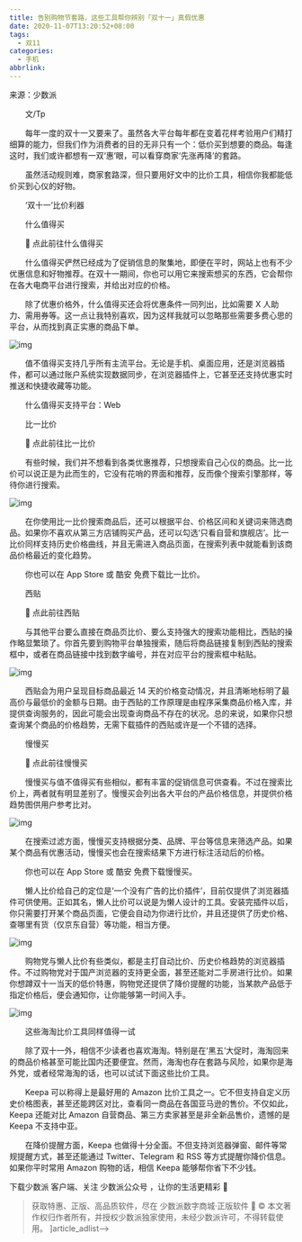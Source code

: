 ```yaml
---
title: 告别购物节套路，这些工具帮你辨别「双十一」真假优惠
date: 2020-11-07T13:20:52+08:00
tags:
  - 双11
categories:
  - 手机
abbrlink:
---
```


来源：少数派

　　文/Tp

　　每年一度的双十一又要来了。虽然各大平台每年都在变着花样考验用户们精打细算的能力，但我们作为消费者的目的无非只有一个：低价买到想要的商品。每逢这时，我们或许都想有一双‘惠’眼，可以看穿商家‘先涨再降’的套路。

　　虽然活动规则难，商家套路深，但只要用好文中的比价工具，相信你我都能低价买到心仪的好物。

　　‘双十一’比价利器

　　什么值得买

　　🔗 点此前往什么值得买

　　什么值得买俨然已经成为了促销信息的聚集地，即便在平时，网站上也有不少优惠信息和好物推荐。在双十一期间，你也可以用它来搜索想买的东西，它会帮你在各大电商平台进行搜索，并给出对应的价格。

　　除了优惠价格外，什么值得买还会将优惠条件一同列出，比如需要 X 人助力、需用券等。这一点让我特别喜欢，因为这样我就可以忽略那些需要多费心思的平台，从而找到真正实惠的商品下单。

![img](https://cdn.jsdelivr.net/gh/yakeing/Documentation@main/Hexo/images/a053-kcaeqzy4347055.jpg)

　　值不值得买支持几乎所有主流平台。无论是手机、桌面应用，还是浏览器插件，都可以通过账户系统实现数据同步，在浏览器插件上，它甚至还支持优惠实时推送和快捷收藏等功能。

　　什么值得买支持平台：Web

　　比一比价

　　🔗 点此前往比一比价

　　有些时候，我们并不想看到各类优惠推荐，只想搜索自己心仪的商品。比一比价可以说正是为此而生的，它没有花哨的界面和推荐，反而像个搜索引擎那样，等待你进行搜索。

![img](https://cdn.jsdelivr.net/gh/yakeing/Documentation@main/Hexo/images/fd2e-kcaeqzy4347039.jpg)

　　在你使用比一比价搜索商品后，还可以根据平台、价格区间和关键词来筛选商品。如果你不喜欢从第三方店铺购买产品，还可以勾选‘只看自营和旗舰店’。比一比价同样支持历史价格曲线，并且无需进入商品页面，在搜索列表中就能看到该商品价格最近的变化趋势。

　　你也可以在 App Store 或 酷安 免费下载比一比价。

　　西贴

　　🔗 点此前往西贴

　　与其他平台要么直接在商品页比价、要么支持强大的搜索功能相比，西贴的操作略显繁琐了。你首先要到购物平台单独搜索，随后将商品链接复制到西贴的搜索框中，或者在商品链接中找到数字编号，并在对应平台的搜索框中粘贴。

![img](https://cdn.jsdelivr.net/gh/yakeing/Documentation@main/Hexo/images/a33b-kcaeqzy4347202.jpg)

　　西贴会为用户呈现目标商品最近 14 天的价格变动情况，并且清晰地标明了最高价与最低价的金额与日期。由于西贴的工作原理是由程序采集商品价格入库，并提供查询服务的，因此可能会出现查询商品不存在的状况。总的来说，如果你只想查询某个商品的价格趋势，无需下载插件的西贴或许是一个不错的选择。

　　慢慢买

　　🔗 点此前往慢慢买

　　慢慢买与值不值得买有些相似，都有丰富的促销信息可供查看。不过在搜索比价上，两者就有明显差别了。慢慢买会列出各大平台的产品价格信息，并提供价格趋势图供用户参考比对。

![img](https://cdn.jsdelivr.net/gh/yakeing/Documentation@main/Hexo/images/8ddc-kcaeqzy4347215.jpg)

　　在搜索过滤方面，慢慢买支持根据分类、品牌、平台等信息来筛选产品。如果某个商品有优惠活动，慢慢买也会在搜索结果下方进行标注活动后的价格。

　　你也可以在 App Store 或 酷安 免费下载慢慢买。

　　懒人比价给自己的定位是‘一个没有广告的比价插件’，目前仅提供了浏览器插件可供使用。正如其名，懒人比价可以说是为懒人设计的工具。安装完插件以后，你只需要打开某个商品页面，它便会自动为你进行比价，并且还提供了历史价格、查哪里有货（仅京东自营）等功能，相当方便。

![img](https://cdn.jsdelivr.net/gh/yakeing/Documentation@main/Hexo/images/1278-kcaeqzy4347298.jpg)

　　购物党与懒人比价有些类似，都是主打自动比价、历史价格趋势的浏览器插件。不过购物党对于国产浏览器的支持更全面，甚至还能对二手房进行比价。如果你想蹲双十一当天的低价特惠，购物党还提供了降价提醒的功能，当某款产品低于指定价格后，便会通知你，让你能够第一时间入手。

![img](https://cdn.jsdelivr.net/gh/yakeing/Documentation@main/Hexo/images/0fdb-kcaeqzy4347301.jpg)

　　这些海淘比价工具同样值得一试

　　除了双十一外，相信不少读者也喜欢海淘。特别是在‘黑五’大促时，海淘回来的商品价格甚至可能比国内还要便宜。然而，海淘也存在套路与风险，如果你是海外党，或者经常海淘的话，也可以试试下面这些比价工具。

　　Keepa 可以称得上是最好用的 Amazon 比价工具之一。它不但支持自定义历史价格图表，甚至还能跨区对比，查看同一商品在各国亚马逊的售价。不仅如此，Keepa 还能对比 Amazon 自营商品、第三方卖家甚至是非全新品售价，遗憾的是 Keepa 不支持中亚。

　　在降价提醒方面，Keepa 也做得十分全面。不但支持浏览器弹窗、邮件等常规提醒方式，甚至还能通过 Twitter、Telegram 和 RSS 等方式提醒你降价信息。如果你平时常用 Amazon 购物的话，相信 Keepa 能够帮你省下不少钱。

 下载少数派 客户端、关注 少数派公众号 ，让你的生活更精彩 🎉
> 获取特惠、正版、高品质软件，尽在 少数派数字商城·正版软件 🎉
© 本文著作权归作者所有，并授权少数派独家使用，未经少数派许可，不得转载使用。
]article_adlist-->